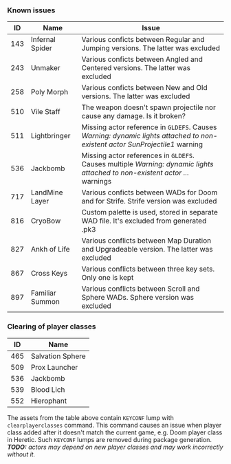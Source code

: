 ### Known issues

|ID |Name | Issue |
|---|-----|-------|
|143|Infernal Spider|Various conficts between Regular and Jumping versions. The latter was excluded|
|243|Unmaker|Various conficts between Angled and Centered versions. The latter was excluded|
|258|Poly Morph|Various conficts between New and Old versions. The latter was excluded|
|510|Vile Staff|The weapon doesn't spawn projectile nor cause any damage. Is it broken?|
|511|Lightbringer|Missing actor reference in `GLDEFS`. Causes _Warning: dynamic lights attached to non-existent actor SunProjectile1_ warning|
|536|Jackbomb|Missing actor references in `GLDEFS`. Causes multiple _Warning: dynamic lights attached to non-existent actor ..._ warnings|
|717|LandMine Layer|Various conficts between WADs for Doom and for Strife. Strife version was excluded|
|816|CryoBow|Custom palette is used, stored in separate WAD file. It's excluded from generated .pk3|
|827|Ankh of Life|Various conflicts between Map Duration and Upgradeable version. The latter was excluded|
|867|Cross Keys|Various conflicts between three key sets. Only one is kept|
|897|Familiar Summon|Various conflicts between Scroll and Sphere WADs. Sphere version was excluded|

### Clearing of player classes
|ID|Name|
|---|----|
|465|Salvation Sphere|
|509|Prox Launcher|
|536|Jackbomb|
|539|Blood Lich|
|552|Hierophant|
The assets from the table above contain `KEYCONF` lump with `clearplayerclasses` command. This command causes an issue when player class added after it doesn't match the current game, e.g. Doom player class in Heretic. Such `KEYCONF` lumps are removed during package generation.  
_**TODO:** actors may depend on new player classes and may work incorrectly without it._
